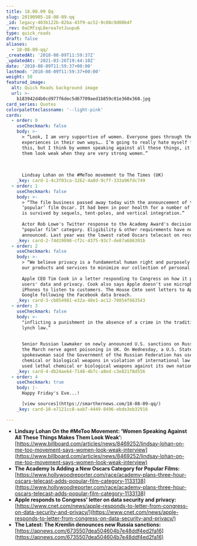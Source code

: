 ```yaml
---
title: 18.08.09 Qq
slug: 20190905-18-08-09-qq
_id: legacy-403b122b-82ba-43f9-ac52-9c08c9d00b4f
_rev: 0aCMfzqL0erea7otJuupu6
type: quick_reads
draft: false
aliases:
  - 18-08-09-qq/
_createdAt: '2018-08-09T11:59:37Z'
_updatedAt: '2021-03-26T19:44:10Z'
date: '2018-08-09T11:59:37+00:00'
lastmod: '2018-08-09T11:59:37+00:00'
weight: 50
featured_image:
  alt: Quick Reads background image
  url: >-
    b183942d4b0cd977f6dec5d67709aed1b859c01e360x360.jpg
card_series: Quotes
colorpaletteclassname: '--light-pink'
cards:
  - order: 0
    useCheckmark: false
    body: >-
      > “Look, I am very supportive of women. Everyone goes through their own
      experiences in their own ways…. I’m going to really hate myself for saying
      this, but I think by women speaking against all these things, it makes
      them look weak when they are very strong women.”  
        
        
        
      Lindsay Lohan on the #MeToo movement to The Times (UK)
    _key: card-1-4c3f03ca-3262-4a8d-9cff-333a96fdc749
  - order: 1
    useCheckmark: false
    body: >-
      > “The film business passed away today with the announcement of the
      ‘popular’ film Oscar. It had been in poor health for a number of years. It
      is survived by sequels, tent-poles, and vertical integration.”  
        
      Actor Rob Lowe's Twitter response to the Academy Award's decision to add a
      "popular film" category. Eligibility & other requirements have not been
      announced. Last year was the lowest rated Oscars telecast on record.
    _key: card-2-74d19098-cf2c-4375-93c7-de87a686391b
  - order: 2
    useCheckmark: false
    body: >-
      > “We believe privacy is a fundamental human right and purposely design
      our products and services to minimize our collection of personal data.”  
        
      Apple CEO Tim Cook in a letter responding to Congress on how it protects
      users' data and privacy. Cook also says Apple doesn't use microphones on
      iPhones to listen to customers. The House Cmte sent letters to Apple &
      Google following the Facebook data breach.
    _key: card-3-cb054981-e32a-48e1-ac12-70854f663543
  - order: 3
    useCheckmark: false
    body: >-
      "inflicting a punishment in the absence of a crime in the tradition of
      lynch law.”  
        
        
      Senior Russian lawmaker on newly announced U.S. sanctions on Russia over
      the March nerve agent poisoning in UK. On Wednesday, a U.S. State Dep't
      spokeswoman said the Government of the Russian Federation has used
      chemical or biological weapons in violation of international law or has
      used lethal chemical or biological weapons against its own nationals.
    _key: card-4-db24ae64-7148-4b7c-a8ed-c3e821f8d556
  - order: 4
    useCheckmark: true
    body: |-
      Happy Friday's Eve...!

      [view sources](https://smarthernews.com/18-08-09-qq/)
    _key: card-10-e7121cc8-aab7-4449-8496-ebde3eb32916

---
```

* **Lindsay Lohan On the #MeToo Movement: ‘Women Speaking Against All These Things Makes Them Look Weak’:** [https://www.billboard.com/articles/news/8469252/lindsay-lohan-on-me-too-movement-says-women-look-weak-interview](https://www.billboard.com/articles/news/8469252/lindsay-lohan-on-me-too-movement-says-women-look-weak-interview)
* **The Academy Is Adding a New Oscars Category for Popular Films:**  
[https://www.hollywoodreporter.com/race/academy-plans-three-hour-oscars-telecast-adds-popular-film-category-1133138](https://www.hollywoodreporter.com/race/academy-plans-three-hour-oscars-telecast-adds-popular-film-category-1133138)
* **Apple responds to Congress’ letter on data security and privacy:**  
[https://www.cnet.com/news/apple-responds-to-letter-from-congress-on-data-security-and-privacy/](https://www.cnet.com/news/apple-responds-to-letter-from-congress-on-data-security-and-privacy/)
* **The Latest: The Kremlin denounces new Russia sanctions:** [https://apnews.com/6735507dea504604b7e48ddf4ed2fa16](https://apnews.com/6735507dea504604b7e48ddf4ed2fa16)